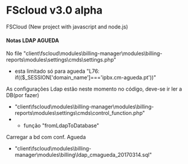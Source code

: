 FScloud v3.0 alpha
=======

FSCloud (New project with javascript and node.js)

#### Notas LDAP AGUEDA
No file "client\fscloud\modules\billing-manager\modules\billing-reports\modules\settings\cmds\settings.php"
- esta limitado só para agueda "L76: if(($_SESSION['domain_name']==='ipbx.cm-agueda.pt'))"
 
 As configurações Ldap estão neste momento no código, deve-se ir ler a DB(por fazer)
 - "client\fscloud\modules\billing-manager\modules\billing-reports\modules\settings\cmds\control_function.php"
 - - função "fromLdapToDatabase"
 
 Carregar a bd com conf. Agueda
 - "client\fscloud\modules\billing-manager\modules\billing\ldap_cmagueda_20170314.sql"
 